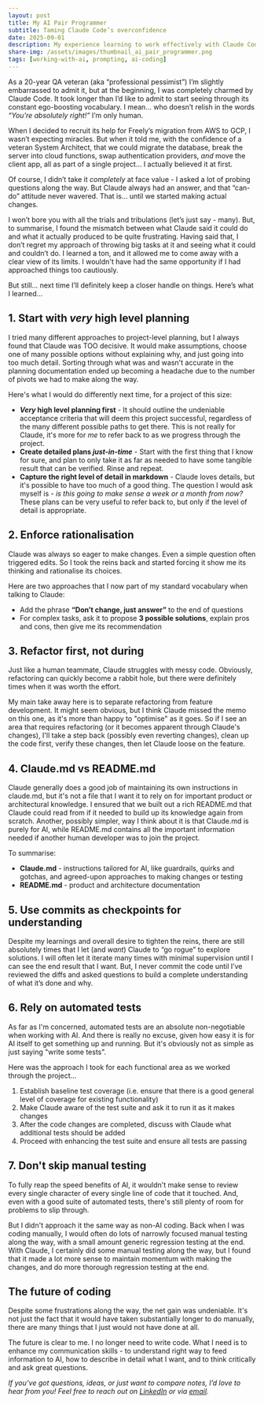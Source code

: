 ```yaml
---
layout: post
title: My AI Pair Programmer
subtitle: Taming Claude Code’s overconfidence
date: 2025-09-01
description: My experience learning to work effectively with Claude Code as an AI pair programmer and managing its enthusiastic tendencies
share-img: /assets/images/thumbnail_ai_pair_programmer.png
tags: [working-with-ai, prompting, ai-coding]
---
```

As a 20-year QA veteran (aka “professional pessimist”) I’m slightly embarrassed to admit it, but at the beginning, I was completely charmed by Claude Code. It took longer than I’d like to admit to start seeing through its constant ego-boosting vocabulary. I mean… who doesn’t relish in the words *“You’re absolutely right!”* I’m only human.

When I decided to recruit its help for Freely’s migration from AWS to GCP, I wasn’t expecting miracles. But when it told me, with the confidence of a veteran System Architect, that we could migrate the database, break the server into cloud functions, swap authentication providers, *and* move the client app, all as part of a single project... I actually believed it at first.

Of course, I didn’t take it *completely* at face value - I asked a lot of probing questions along the way. But Claude always had an answer, and that “can-do” attitude never wavered. That is… until we started making actual changes.

I won’t bore you with all the trials and tribulations (let’s just say - many). But, to summarise, I found the mismatch between what Claude said it could do and what it actually produced to be quite frustrating. Having said that, I don’t regret my approach of throwing big tasks at it and seeing what it could and couldn’t do. I learned a ton, and it allowed me to come away with a clear view of its limits. I wouldn't have had the same opportunity if I had approached things too cautiously.

But still… next time I’ll definitely keep a closer handle on things. Here’s what I learned...

## 1. Start with *very* high level planning

I tried many different approaches to project-level planning, but I always found that Claude was TOO decisive. It would make assumptions, choose one of many possible options without explaining why, and just going into too much detail. Sorting through what was and wasn't accurate in the planning documentation ended up becoming a headache due to the number of pivots we had to make along the way. 

Here's what I would do differently next time, for a project of this size:

* ***Very* high level planning first**  -  It should outline the undeniable acceptance criteria that will deem this project successful, regardless of the many different possible paths to get there. This is not really for Claude, it's more for *me* to refer back to as we progress through the project.
* **Create detailed plans *just-in-time***  -  Start with the first thing that I know for sure, and plan to only take it as far as needed to have some tangible result that can be verified. Rinse and repeat.
* **Capture the right level of detail in markdown**  -  Claude loves details, but it's possible to have too much of a good thing. The question I would ask myself is - *is this going to make sense a week or a month from now?* These plans can be very useful to refer back to, but only if the level of detail is appropriate.

## 2. Enforce rationalisation

Claude was always so eager to make changes. Even a simple question often triggered edits. So I took the reins back and started forcing it show me its thinking and rationalise its choices.

Here are two approaches that I now part of my standard vocabulary when talking to Claude:

* Add the phrase **“Don’t change, just answer”** to the end of questions
* For complex tasks, ask it to propose **3 possible solutions**, explain pros and cons, then give me its recommendation

## 3. Refactor first, not during

Just like a human teammate, Claude struggles with messy code. Obviously, refactoring can quickly become a rabbit hole, but there were definitely times when it was worth the effort. 

My main take away here is to separate refactoring from feature development. It might seem obvious, but I think Claude missed the memo on this one, as it's more than happy to "optimise" as it goes. So if I see an area that requires refactoring (or it becomes apparent through Claude's changes), I'll take a step back (possibly even reverting changes), clean up the code first, verify these changes, then let Claude loose on the feature.

## 4. Claude.md vs README.md

Claude generally does a good job of maintaining its own instructions in claude.md, but it's not a file that I want it to rely on for important product or architectural knowledge. I ensured that we built out a rich README.md that Claude could read from if it needed to build up its knowledge again from scratch. Another, possibly simpler, way I think about it is that Claude.md is purely for AI, while README.md contains all the important information needed if another human developer was to join the project.

To summarise:
* **Claude.md**  -  instructions tailored for AI, like guardrails, quirks and gotchas, and agreed-upon approaches to making changes or testing
* **README.md**  -  product and architecture documentation

## 5. Use commits as checkpoints for understanding

Despite my learnings and overall desire to tighten the reins, there are still absolutely times that I let (and *want*) Claude to “go rogue” to explore solutions. I will often let it iterate many times with minimal supervision until I can see the end result that I want. But, I never commit the code until I’ve reviewed the diffs and asked questions to build a complete understanding of what it’s done and why.

## 6. Rely on automated tests

As far as I'm concerned, automated tests are an absolute non-negotiable when working with AI. And there is really no excuse, given how easy it is for AI itself to get something up and running. But it's obviously not as simple as just saying "write some tests". 

Here was the approach I took for each functional area as we worked through the project...

1. Establish baseline test coverage (i.e. ensure that there is a good general level of coverage for existing functionality)
1. Make Claude aware of the test suite and ask it to run it as it makes changes
1. After the code changes are completed, discuss with Claude what additional tests should be added
1. Proceed with enhancing the test suite and ensure all tests are passing

## 7. Don't skip manual testing

To fully reap the speed benefits of AI, it wouldn't make sense to review every single character of every single line of code that it touched. And, even with a good suite of automated tests, there's still plenty of room for problems to slip through. 

But I didn't approach it the same way as non-AI coding. Back when I was coding manually, I would often do lots of narrowly focused manual testing along the way, with a small amount generic regression testing at the end. With Claude, I certainly did some manual testing along the way, but I found that it made a lot more sense to maintain momentum with making the changes, and do more thorough regression testing at the end. 

## The future of coding

Despite some frustrations along the way, the net gain was undeniable. It's not just the fact that it would have taken substantially longer to do manually, there are many things that I just would not have done at all. 

The future is clear to me. I no longer need to write code. What I need is to enhance my communication skills - to understand right way to feed information to AI, how to describe in detail what I want, and to think critically and ask great questions.

*If you’ve got questions, ideas, or just want to compare notes, I’d love to hear from you! Feel free to reach out on [LinkedIn](https://www.linkedin.com/in/aidanboyd/) or via [email](mailto:aidanjboyd@gmail.com).*